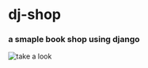 # dj-shop
### a smaple book shop using django 

![take a look](https://dj-shop.s3.ir-thr-at1.arvanstorage.com/aaa.png)
